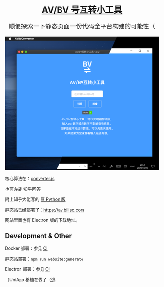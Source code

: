 <div align="center">
  <h1><a href="https://av.bilisc.com/" target="_blank">AV/BV 号互转小工具</a></h1>

  <p style="font-size: 20px;">顺便探索一下静态页面一份代码全平台构建的可能性（</p>

</div>

![Screenshot](https://github.com/dd-center/bili-av/raw/master/docs/Screenshot_v1.0.2.png)

核心算法在：[converter.js](https://github.com/dd-center/bili-av/blob/master/utils/converter.js)

也可左转 [知乎回答](https://www.zhihu.com/question/381784377/answer/1100446631)

附上知乎大佬写的 [原 Python 版](https://www.zhihu.com/question/381784377/answer/1099438784)

静态站已经部署了：<https://av.bilisc.com>

网站里面也有 Electron 版的下载地址。

## Development & Other

Docker 部署：参见 [CI](https://github.com/dd-center/bili-av/actions?query=workflow%3A%22Website+Build%22)

静态站部署：`npm run website:generate`

Electron 部署：参见 [CI](https://github.com/dd-center/bili-av/actions?query=workflow%3A%22Shell+Build%22)

（UniApp 移植在做了（逃

